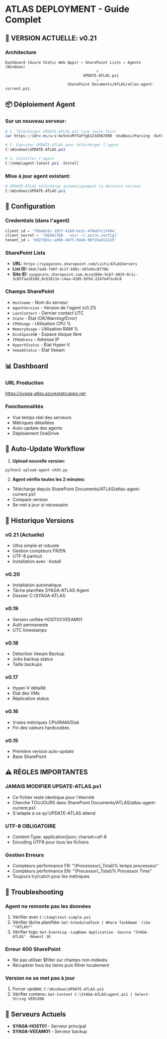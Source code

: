 # ATLAS DEPLOYMENT - Guide Complet

## 🚀 VERSION ACTUELLE: v0.21

### Architecture
```
Dashboard (Azure Static Web Apps) → SharePoint Lists → Agents (Windows)
                                         ↑
                                   UPDATE-ATLAS.ps1
                                         ↓
                            SharePoint Documents/ATLAS/atlas-agent-current.ps1
```

## 📦 Déploiement Agent

### Sur un nouveau serveur:
```powershell
# 1. Télécharger UPDATE-ATLAS.ps1 (une seule fois)
iwr https://1drv.ms/u/s!Av5nCvM7YaFfgb1234567890 -UseBasicParsing -OutFile C:\Windows\UPDATE-ATLAS.ps1

# 2. Exécuter UPDATE-ATLAS pour télécharger l'agent
C:\Windows\UPDATE-ATLAS.ps1

# 3. Installer l'agent
C:\temp\agent-latest.ps1 -Install
```

### Mise à jour agent existant:
```powershell
# UPDATE-ATLAS télécharge automatiquement la dernière version
C:\Windows\UPDATE-ATLAS.ps1
```

## 🔧 Configuration

### Credentials (dans l'agent)
```powershell
client_id = 'f66a8c6c-1037-41b8-be3c-4f6e67c1f49e'
client_secret = '[REDACTED - voir ~/.azure_config]'
tenant_id = '6027d81c-ad9b-48f5-9da6-96f1bad11429'
```

### SharePoint Lists
- **URL:** `https://syagacons.sharepoint.com/Lists/ATLASServers`
- **List ID:** `94dc7ad4-740f-4c1f-b99c-107e01c8f70b`
- **Site ID:** `syagacons.sharepoint.com,4cce268e-9cb7-4829-8c1c-3c85faa1810d,8cb3611e-c4aa-4105-b55d-2247e4fac8c8`

### Champs SharePoint
- `Hostname` - Nom du serveur
- `AgentVersion` - Version de l'agent (v0.21)
- `LastContact` - Dernier contact UTC
- `State` - État (OK/Warning/Error)
- `CPUUsage` - Utilisation CPU %
- `MemoryUsage` - Utilisation RAM %
- `DiskSpaceGB` - Espace disque libre
- `IPAddress` - Adresse IP
- `HyperVStatus` - État Hyper-V
- `VeeamStatus` - État Veeam

## 📊 Dashboard

### URL Production
https://syaga-atlas.azurestaticapps.net

### Fonctionnalités
- Vue temps réel des serveurs
- Métriques détaillées
- Auto-update des agents
- Déploiement OneDrive

## 🔄 Auto-Update Workflow

1. **Upload nouvelle version:**
```python
python3 upload-agent-vXXX.py
```

2. **Agent vérifie toutes les 2 minutes:**
- Télécharge depuis SharePoint Documents/ATLAS/atlas-agent-current.ps1
- Compare version
- Se met à jour si nécessaire

## 📝 Historique Versions

### v0.21 (Actuelle)
- Ultra simple et robuste
- Gestion compteurs FR/EN
- UTF-8 partout
- Installation avec -Install

### v0.20
- Installation automatique
- Tâche planifiée SYAGA-ATLAS-Agent
- Dossier C:\SYAGA-ATLAS

### v0.19
- Version unifiée HOST01/VEEAM01
- Auth permanente
- UTC timestamps

### v0.18
- Détection Veeam Backup
- Jobs backup status
- Taille backups

### v0.17
- Hyper-V détaillé
- État des VMs
- Réplication status

### v0.16
- Vraies métriques CPU/RAM/Disk
- Fin des valeurs hardcodées

### v0.15
- Première version auto-update
- Base SharePoint

## ⚠️ RÈGLES IMPORTANTES

### JAMAIS MODIFIER UPDATE-ATLAS.ps1
- Ce fichier reste identique pour l'éternité
- Cherche TOUJOURS dans SharePoint Documents/ATLAS/atlas-agent-current.ps1
- S'adapte à ce qu'UPDATE-ATLAS attend

### UTF-8 OBLIGATOIRE
- Content-Type: application/json; charset=utf-8
- Encoding UTF8 pour tous les fichiers

### Gestion Erreurs
- Compteurs performance FR: "\Processeur(_Total)\% temps processeur"
- Compteurs performance EN: "\Processor(_Total)\% Processor Time"
- Toujours try/catch pour les métriques

## 🚨 Troubleshooting

### Agent ne remonte pas les données
1. Vérifier avec `C:\temp\test-simple.ps1`
2. Vérifier tâche planifiée: `Get-ScheduledTask | Where TaskName -like "*ATLAS*"`
3. Vérifier logs: `Get-EventLog -LogName Application -Source "SYAGA-ATLAS" -Newest 10`

### Erreur 400 SharePoint
- Ne pas utiliser $filter sur champs non-indexés
- Récupérer tous les items puis filtrer localement

### Version ne se met pas à jour
1. Forcer update: `C:\Windows\UPDATE-ATLAS.ps1`
2. Vérifier contenu: `Get-Content C:\SYAGA-ATLAS\agent.ps1 | Select-String VERSION`

## 📌 Serveurs Actuels
- **SYAGA-HOST01** - Serveur principal
- **SYAGA-VEEAM01** - Serveur backup